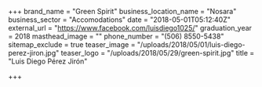 +++
brand_name = "Green Spirit"
business_location_name = "Nosara"
business_sector = "Accomodations"
date = "2018-05-01T05:12:40Z"
external_url = "https://www.facebook.com/luisdiego1025/"
graduation_year = 2018
masthead_image = ""
phone_number = "(506) 8550-5438"
sitemap_exclude = true
teaser_image = "/uploads/2018/05/01/luis-diego-perez-jiron.jpg"
teaser_logo = "/uploads/2018/05/29/green-spirit.jpg"
title = "Luis Diego Pérez Jirón"

+++
